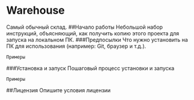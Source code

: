 # Warehouse
Самый обычный склад.
##Начало работы
Небольшой набор инструкций, объясняющий, как получить копию этого проекта для запуска на локальном ПК.
###Предпосылки 
Что нужно установить на ПК для использования (например: Git, браузер и т.д.).
```
Примеры
```
###Установка и запуск
Пошаговый процесс установки и запуска
```
Примеры
```
##Лицензия
Опишите условия лицензии
